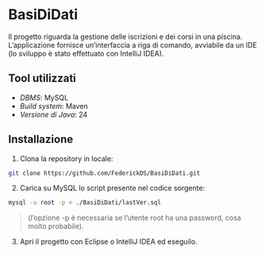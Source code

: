 # BasiDiDati

Il progetto riguarda la gestione delle iscrizioni e dei corsi in una piscina. L’applicazione fornisce un’interfaccia a riga di comando, avviabile da un IDE (lo sviluppo è stato effettuato con IntelliJ IDEA).

## Tool utilizzati

* *DBMS*: MySQL
* *Build system*: Maven
* *Versione di Java*: 24

## Installazione

1. Clona la repository in locale:

```bash
git clone https://github.com/FederickDS/BasiDiDati.git
```

2. Carica su MySQL lo script presente nel codice sorgente:

```bash
mysql -u root -p < ./BasiDiDati/lastVer.sql
```

> (l’opzione -p è necessaria se l’utente root ha una password, cosa molto probabile).

3. Apri il progetto con Eclipse o IntelliJ IDEA ed eseguilo.
